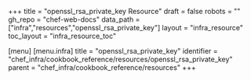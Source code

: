 +++
title = "openssl_rsa_private_key Resource"
draft = false
robots = ""
gh_repo = "chef-web-docs"
data_path = ["infra","resources","openssl_rsa_private_key"]
layout = "infra_resource"
toc_layout = "infra_resource_toc"

[menu]
  [menu.infra]
    title = "openssl_rsa_private_key"
    identifier = "chef_infra/cookbook_reference/resources/openssl_rsa_private_key"
    parent = "chef_infra/cookbook_reference/resources"
+++

<!-- The contents of this page are automatically generated from the openssl_rsa_private_key.yaml file in the data directory. -->
<!-- To suggest a change, edit the https://github.com/chef/chef/blob/main/lib/chef/resource/openssl_rsa_private_key.rb file
      and submit a pull request to the https://github.com/chef/chef repository. -->
